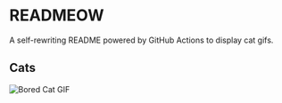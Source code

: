 # READMEOW

A self-rewriting README powered by GitHub Actions to display cat gifs.

## Cats

![Bored Cat GIF](https://media3.giphy.com/media/v1.Y2lkPTlhY2QwMmRhZ3Zwb2w1bWZlMTd1dWZzdzdobGx5MWtoaHRuYmYxbXlwdG1kNjZxeCZlcD12MV9naWZzX3NlYXJjaCZjdD1n/mlvseq9yvZhba/200.gif)
